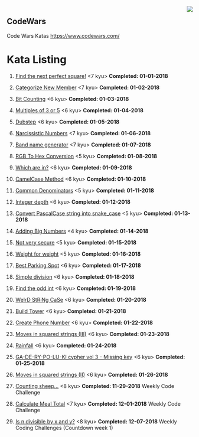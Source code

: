 <img src="http://www.dvlpr-life.com/images/IMG_3654.png" align="right">

## CodeWars

Code Wars Katas
https://www.codewars.com/

Kata Listing
=================
1. [Find the next perfect square!](https://www.codewars.com/kata/56269eb78ad2e4ced1000013 "Find the next perfect square!") <7 kyu>
    **Completed: 01-01-2018**

2. [Categorize New Member](https://www.codewars.com/kata/5502c9e7b3216ec63c0001aa "Categorize New Member") <7 kyu>
    **Completed: 01-02-2018**

3. [Bit Counting](https://www.codewars.com/kata/526571aae218b8ee490006f4 "Bit Counting") <6 kyu>
    **Completed: 01-03-2018**

4. [Multiples of 3 or 5](https://www.codewars.com/kata/514b92a657cdc65150000006 "Multiples of 3 or 5") <6 kyu>
    **Completed: 01-04-2018**

5. [Dubstep](https://www.codewars.com/kata/551dc350bf4e526099000ae5 "Dubstep") <6 kyu>
    **Completed: 01-05-2018**

6. [Narcissistic Numbers](https://www.codewars.com/kata/narcissistic-numbers "Narcissistic Numbers") <7 kyu>
    **Completed: 01-06-2018**

7. [Band name generator](https://www.codewars.com/kata/59727ff285281a44e3000011 "Band name generator") <7 kyu>
    **Completed: 01-07-2018**

8. [RGB To Hex Conversion](https://www.codewars.com/kata/513e08acc600c94f01000001 "RGB To Hex Conversion") <5 kyu>
    **Completed: 01-08-2018**

9. [Which are in?](https://www.codewars.com/kata/550554fd08b86f84fe000a58 "Which are in?") <6 kyu>
    **Completed: 01-09-2018**

10. [CamelCase Method](https://www.codewars.com/kata/587731fda577b3d1b0001196 "CamelCase Method") <6 kyu>
    **Completed: 01-10-2018**

11. [Common Denominators](https://www.codewars.com/kata/54d7660d2daf68c619000d95 "Common Denominatorsr") <5 kyu>
    **Completed: 01-11-2018**

12. [Integer depth](https://www.codewars.com/kata/59b401e24f98a813f9000026 "Integer depth") <6 kyu>
    **Completed: 01-12-2018**

13. [Convert PascalCase string into snake_case](https://www.codewars.com/kata/529b418d533b76924600085d "Convert PascalCase string into snake_case") <5 kyu>
    **Completed: 01-13-2018**

14. [Adding Big Numbers](https://www.codewars.com/kata/525f4206b73515bffb000b21 "Adding Big Numbers") <4 kyu>
    **Completed: 01-14-2018**

15. [Not very secure](https://www.codewars.com/kata/526dbd6c8c0eb53254000110 "Not very secure") <5 kyu>
    **Completed: 01-15-2018**

16. [Weight for weight](https://www.codewars.com/kata/55c6126177c9441a570000cc "Weight for weight") <5 kyu>
    **Completed: 01-16-2018**

17. [Best Parking Spot](https://www.codewars.com/kata/5859aaf04facfeb0d4002051 "Best Parking Spot") <6 kyu>
    **Completed: 01-17-2018**

18. [Simple division](https://www.codewars.com/kata/59ec2d112332430ce9000005 "Simple division") <6 kyu>
    **Completed: 01-18-2018**

19. [Find the odd int](https://www.codewars.com/kata/54da5a58ea159efa38000836 "Find the odd int") <6 kyu>
    **Completed: 01-19-2018**

20. [WeIrD StRiNg CaSe](https://www.codewars.com/kata/52b757663a95b11b3d00062d "WeIrD StRiNg CaSe") <6 kyu>
    **Completed: 01-20-2018**

21. [Build Tower](https://www.codewars.com/kata/576757b1df89ecf5bd00073b "Build Tower") <6 kyu>
    **Completed: 01-21-2018**

22. [Create Phone Number](https://www.codewars.com/kata/525f50e3b73515a6db000b83 "Create Phone Number") <6 kyu>
    **Completed: 01-22-2018**

23. [Moves in squared strings (III)](https://www.codewars.com/kata/56dbeec613c2f63be4000be6 "Moves in squared strings (III)") <6 kyu>
    **Completed: 01-23-2018**

24. [Rainfall](https://www.codewars.com/kata/56a32dd6e4f4748cc3000006 "Rainfall") <6 kyu>
    **Completed: 01-24-2018**

25. [GA-DE-RY-PO-LU-KI cypher vol 3 - Missing key](https://www.codewars.com/kata/592bdf59912f2209710000e9 "GA-DE-RY-PO-LU-KI cypher vol 3 - Missing key") <6 kyu>
    **Completed: 01-25-2018**

26. [Moves in squared strings (II)](https://www.codewars.com/kata/56dbe7f113c2f63570000b86/ "Moves in squared strings (II)") <6 kyu>
    **Completed: 01-26-2018**

27. [Counting sheep...](https://www.codewars.com/kata/54edbc7200b811e956000556 "Counting sheep...") <8 kyu>
    **Completed: 11-29-2018** Weekly Code Challenge

28.  [Calculate Meal Total](https://www.codewars.com/kata/calculate-meal-total "Calculate Meal Total") <7 kyu>
    **Completed: 12-01-2018** Weekly Code Challenge

29.  [Is n divisible by x and y?](https://www.codewars.com/kata/5545f109004975ea66000086 "Is n divisible by x and y?") <8 kyu>
    **Completed: 12-07-2018** Weekly Coding Challenges (Countdown week 1)
